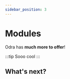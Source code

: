 ```yaml
---
sidebar_position: 3
---
```


# Modules

Odra has **much more to offer**!

:::tip Sooo cool
:::

## What's next?

